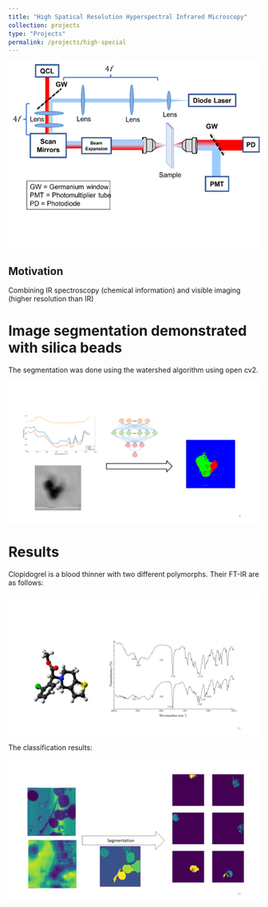 ```yaml
---
title: "High Spatical Resolution Hyperspectral Infrared Microscopy"
collection: projects
type: "Projects"
permalink: /projects/high-special
---
```



![Cover photo](/images/qcl-sys.png)


## Motivation

Combining IR spectroscopy (chemical information) and visible imaging (higher resolution than IR)


# Image segmentation demonstrated with silica beads

The segmentation was done using the watershed algorithm using open cv2.

![segmentation](/images/qcl-beads3.png)

# Results

Clopidogrel is a blood thinner with two different polymorphs. Their FT-IR are as follows:

![clopidogrel spec](/images/qcl-clopid-spec.PNG)

The classification results:

![clopidogrel](/images/qcl-clop2.PNG)


